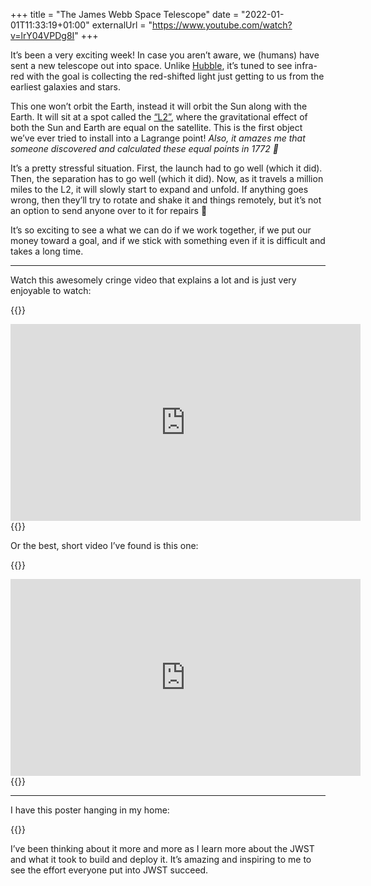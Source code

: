 +++
title = "The James Webb Space Telescope"
date = "2022-01-01T11:33:19+01:00"
externalUrl = "https://www.youtube.com/watch?v=lrY04VPDg8I"
+++

It’s been a very exciting week! In case you aren’t aware, we (humans) have sent a new telescope out into space. Unlike [Hubble][], it’s tuned to see infra-red with the goal is collecting the red-shifted light just getting to us from the earliest galaxies and stars.

[Hubble]: https://en.wikipedia.org/wiki/Hubble_Space_Telescope

This one won’t orbit the Earth, instead it will orbit the Sun along with the Earth. It will sit at a spot called the [“L2”][L2], where the gravitational effect of both the Sun and Earth are equal on the satellite. This is the first object we’ve ever tried to install into a Lagrange point! _Also, it amazes me that someone discovered and calculated these equal points in 1772 👀_

[L2]: https://en.wikipedia.org/wiki/Lagrange_point

It’s a pretty stressful situation. First, the launch had to go well (which it did). Then, the separation has to go well (which it did). Now, as it travels a million miles to the L2, it will slowly start to expand and unfold. If anything goes wrong, then they’ll try to rotate and shake it and things remotely, but it’s not an option to send anyone over to it for repairs 😬

It’s so exciting to see a what we can do if we work together, if we put our money toward a goal, and if we stick with something even if it is difficult and takes a long time. 

- - -

Watch this awesomely cringe video that explains a lot and is just very enjoyable to watch:

{{<raw>}}
<iframe width="560" height="315" src="https://www.youtube-nocookie.com/embed/lrY04VPDg8I" title="YouTube video player" frameborder="0" allow="accelerometer; autoplay; clipboard-write; encrypted-media; gyroscope; picture-in-picture" allowfullscreen></iframe>
{{</raw>}}

Or the best, short video I’ve found is this one:

{{<raw>}}
<iframe width="560" height="315" src="https://www.youtube-nocookie.com/embed/Gx4uq83GSrE" title="YouTube video player" frameborder="0" allow="accelerometer; autoplay; clipboard-write; encrypted-media; gyroscope; picture-in-picture" allowfullscreen></iframe>
{{</raw>}}

- - -

I have this poster hanging in my home:

{{<fig
  src="poster.jpg"
  href="https://www.etsy.com/listing/173402030/some-things-take-time-old-gold-edition"
  alt="Poster reading: Some things take time" />}}

I’ve been thinking about it more and more as I learn more about the JWST and what it took to build and deploy it. It’s amazing and inspiring to me to see the effort everyone put into JWST succeed.